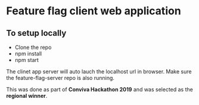 # Feature flag client web application

## To setup locally

- Clone the repo
- npm install
- npm start

The clinet app server will auto lauch the localhost url in browser. Make sure the feature-flag-server repo is also running.

This was done as part of **Conviva Hackathon 2019** and was selected as the **regional winner**.
